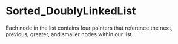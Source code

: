 # Sorted_DoublyLinkedList

Each node in the list contains four pointers that reference the next, previous, greater, and smaller nodes within our list.
